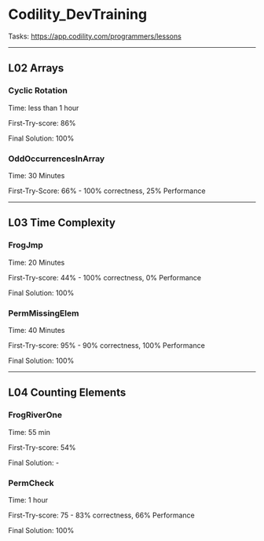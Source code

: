 # Codility_DevTraining
Tasks: https://app.codility.com/programmers/lessons


---
## L02 Arrays
### Cyclic Rotation

Time: less than 1 hour

First-Try-score: 86%

Final Solution: 100%


### OddOccurrencesInArray

Time: 30 Minutes

First-Try-Score: 66% - 100% correctness, 25% Performance

---
## L03 Time Complexity
### FrogJmp

Time: 20 Minutes

First-Try-score: 44% - 100% correctness, 0% Performance

Final Solution: 100%


### PermMissingElem

Time: 40 Minutes

First-Try-score: 95% - 90% correctness, 100% Performance

Final Solution: 100%


---
## L04 Counting Elements

### FrogRiverOne

Time: 55 min

First-Try-score: 54%

Final Solution: - 


### PermCheck

Time: 1 hour

First-Try-score: 75 - 83% correctness, 66% Performance

Final Solution: 100%
